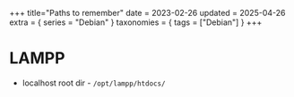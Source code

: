+++
title="Paths to remember"
date = 2023-02-26
updated = 2025-04-26
extra = { series = "Debian" }
taxonomies = { tags = ["Debian"] }
+++

# LAMPP

- localhost root dir - `/opt/lampp/htdocs/`
